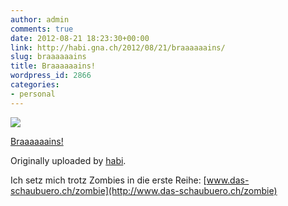 ```yaml
---
author: admin
comments: true
date: 2012-08-21 18:23:30+00:00
link: http://habi.gna.ch/2012/08/21/braaaaaains/
slug: braaaaaains
title: Braaaaaains!
wordpress_id: 2866
categories:
- personal
---
```



 [![](http://farm8.staticflickr.com/7255/7832723784_98bf57d685_m.jpg)](http://www.flickr.com/photos/habi/7832723784/)
   

 
  [Braaaaaains!](http://www.flickr.com/photos/habi/7832723784/)
    

  Originally uploaded by [habi](http://www.flickr.com/photos/habi/).
 



Ich setz mich trotz Zombies in die erste Reihe: [www.das-schaubuero.ch/zombie](http://www.das-schaubuero.ch/zombie)
  

